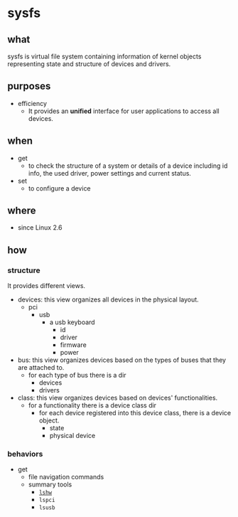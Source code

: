 # sysfs

## what

sysfs is virtual file system containing information of kernel objects representing state and structure of devices and drivers.

## purposes

- efficiency
    - It provides an **unified** interface for user applications to access all devices.

## when

- get
    - to check the structure of a system or details of a device including id info, the used driver, power settings and current status.
- set
    - to configure a device

## where

- since Linux 2.6

## how

### structure

It provides different views. 
- devices: this view organizes all devices in the physical layout.
    - pci
        - usb
            - a usb keyboard
                - id
                - driver
                - firmware
                - power
- bus: this view organizes devices based on the types of buses that they are attached to.
    - for each type of bus there is a dir
        - devices
        - drivers 
- class: this view organizes devices based on devices' functionalities.
    - for a functionality there is a device class dir
        - for each device registered into this device class, there is a device object.
            - state
            - physical device

### behaviors

- get
    - file navigation commands
    - summary tools
        - [`lshw`](lshw.md)
        - `lspci`
        - `lsusb`